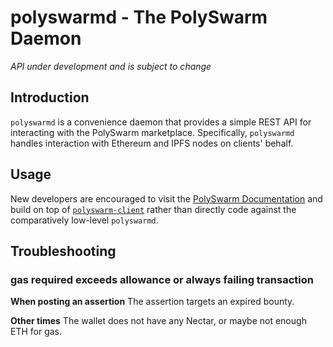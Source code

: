 # polyswarmd - The PolySwarm Daemon

*API under development and is subject to change*

## Introduction

`polyswarmd` is a convenience daemon that provides a simple REST API for interacting with the PolySwarm marketplace. Specifically, `polyswarmd` handles interaction with Ethereum and IPFS nodes on clients' behalf.


## Usage

New developers are encouraged to visit the [PolySwarm Documentation](https://docs.polyswarm.io) and build on top of [`polyswarm-client`](https://github.com/polyswarm/polyswarm-client) rather than directly code against the comparatively low-level `polyswarmd`.


## Troubleshooting

### gas required exceeds allowance or always failing transaction

**When posting an assertion**
The assertion targets an expired bounty.

**Other times**
The wallet does not have any Nectar, or maybe not enough ETH for gas.
